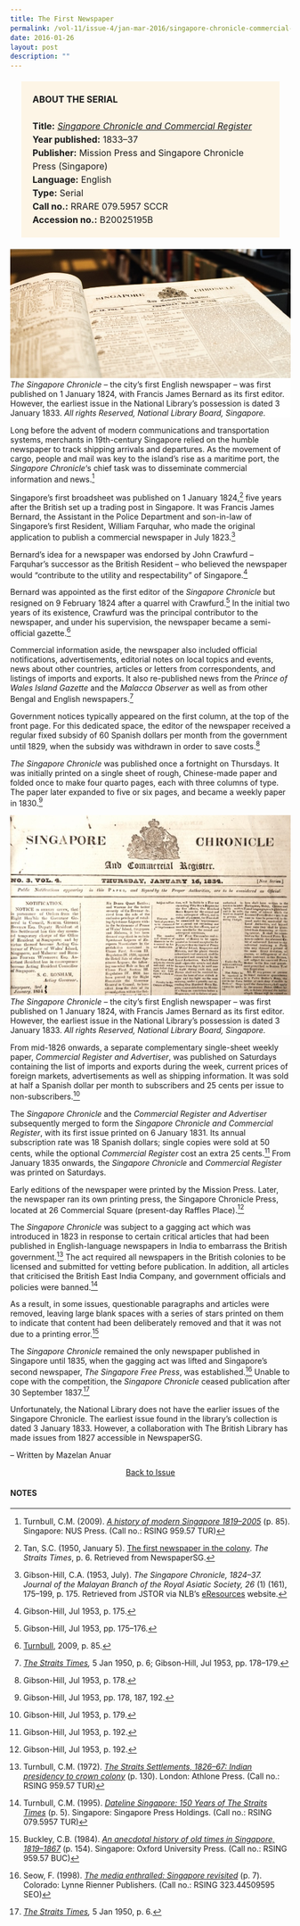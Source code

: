 ```yaml
---
title: The First Newspaper
permalink: /vol-11/issue-4/jan-mar-2016/singapore-chronicle-commercial-register-first-newspaper
date: 2016-01-26
layout: post
description: ""
---
```


<span style="background-colour: #fdf5e6; padding: 20px; margin: 20px; background:#fdf5e6; display:block; font-size:1rem; line-height:1.5rem;"><b>ABOUT THE SERIAL</b>
<br><br>
<b>Title:</b> <i><a href="https://eservice.nlb.gov.sg/item_holding.aspx?bid=11508249">Singapore Chronicle and Commercial Register</a></i><br>
<b>Year published:</b> 1833–37<br>
<b>Publisher:</b> Mission Press and Singapore Chronicle Press (Singapore)<br>
<b>Language:</b> English<br>
<b>Type:</b> Serial<br>
<b>Call no.:</b> RRARE 079.5957 SCCR<br>
<b>Accession no.:</b> B20025195B</span>	

<div style="background-color: white;"><img src="/images/vol-11-issue-4/the-first-newspaper/01_firstnewspaper.jpg"><i>The Singapore Chronicle</i> – the city’s first English newspaper – was first published on 1 January 1824, with Francis James Bernard as its first editor. However, the earliest issue in the National Library’s possession is dated 3 January 1833. <i>All rights Reserved, National Library Board, Singapore.</i></div>

Long before the advent of modern communications and transportation systems, merchants in 19th-century Singapore relied on the humble newspaper to track shipping arrivals and departures. As the movement of cargo, people and mail was key to the island’s rise as a maritime port, the *Singapore Chronicle*‘s chief task was to disseminate commercial information and news.[^1]

Singapore’s first broadsheet was published on 1 January 1824,[^2] five years after the British set up a trading post in Singapore. It was Francis James Bernard, the Assistant in the Police Department and son-in-law of Singapore’s first Resident, William Farquhar, who made the original application to publish a commercial newspaper in July 1823.[^3]

Bernard’s idea for a newspaper was endorsed by John Crawfurd – Farquhar’s successor as the British Resident – who believed the newspaper would “contribute to the utility and respectability” of Singapore.[^4]

Bernard was appointed as the first editor of the *Singapore Chronicle* but resigned on 9 February 1824 after a quarrel with Crawfurd.[^5] In the initial two years of its existence, Crawfurd was the principal contributor to the newspaper, and under his supervision, the newspaper became a semi-official gazette.[^6]

Commercial information aside, the newspaper also included official notifications, advertisements, editorial notes on local topics and events, news about other countries, articles or letters from correspondents, and listings of imports and exports. It also re-published news from the *Prince of Wales Island Gazette* and the *Malacca Observer* as well as from other Bengal and English newspapers.[^7]

Government notices typically appeared on the first column, at the top of the front page. For this dedicated space, the editor of the newspaper received a regular fixed subsidy of 60 Spanish dollars per month from the government until 1829, when the subsidy was withdrawn in order to save costs.[^8]

*The Singapore Chronicle* was published once a fortnight on Thursdays. It was initially printed on a single sheet of rough, Chinese-made paper and folded once to make four quarto pages, each with three columns of type. The paper later expanded to five or six pages, and became a weekly paper in 1830.[^9]

<div style="background-color: white;"><img src="/images/vol-11-issue-4/the-first-newspaper/02_firstnewspaper.jpg"><i>The Singapore Chronicle</i> – the city’s first English newspaper – was first published on 1 January 1824, with Francis James Bernard as its first editor. However, the earliest issue in the National Library’s possession is dated 3 January 1833. <i>All rights Reserved, National Library Board, Singapore.</i></div>

From mid-1826 onwards, a separate complementary single-sheet weekly paper, *Commercial Register and Advertiser*, was published on Saturdays containing the list of imports and exports during the week, current prices of foreign markets, advertisements as well as shipping information. It was sold at half a Spanish dollar per month to subscribers and 25 cents per issue to non-subscribers.[^10]

The *Singapore Chronicle* and the *Commercial Register and Advertiser* subsequently merged to form the *Singapore Chronicle and Commercial Register*, with its first issue printed on 6 January 1831. Its annual subscription rate was 18 Spanish dollars; single copies were sold at 50 cents, while the optional *Commercial Register* cost an extra 25 cents.[^11] From January 1835 onwards, the *Singapore Chronicle* and *Commercial Register* was printed on Saturdays.

Early editions of the newspaper were printed by the Mission Press. Later, the newspaper ran its own printing press, the Singapore Chronicle Press, located at 26 Commercial Square (present-day Raffles Place).[^12]

The *Singapore Chronicle* was subject to a gagging act which was introduced in 1823 in response to certain critical articles that had been published in English-language newspapers in India to embarrass the British government.[^13] The act required all newspapers in the British colonies to be licensed and submitted for vetting before publication. In addition, all articles that criticised the British East India Company, and government officials and policies were banned.[^14]

As a result, in some issues, questionable paragraphs and articles were removed, leaving large blank spaces with a series of stars printed on them to indicate that content had been deliberately removed and that it was not due to a printing error.[^15]

The *Singapore Chronicle* remained the only newspaper published in Singapore until 1835, when the gagging act was lifted and Singapore’s second newspaper, *The Singapore Free Press*, was established.[^16] Unable to cope with the competition, the *Singapore Chronicle* ceased publication after 30 September 1837.[^17]

Unfortunately, the National Library does not have the earlier issues of the Singapore Chronicle. The earliest issue found in the library’s collection is dated 3 January 1833. However, a collaboration with The British Library has made issues from 1827 accessible in NewspaperSG.

– Written by Mazelan Anuar

<a href="/vol-11/issue-4/jan-mar-2016/"><center>Back to Issue</center></a>

#### **NOTES**

[^1]:Turnbull, C.M. (2009). *[A history of modern Singapore 1819–2005](https://eservice.nlb.gov.sg/item_holding.aspx?bid=13206047)* (p. 85). Singapore: NUS Press. (Call no.: RSING 959.57 TUR)

[^2]:Tan, S.C. (1950, January 5). [The first newspaper in the colony](https://eresources.nlb.gov.sg/newspapers/Digitised/Article/straitstimes19500105-1.2.95). *The Straits Times*, p. 6. Retrieved from NewspaperSG.

[^3]:Gibson-Hill, C.A. (1953, July). *The Singapore Chronicle, 1824–37. Journal of the Malayan Branch of the Royal Asiatic Society, 26* (1) (161), 175–199, p. 175. Retrieved from JSTOR via NLB’s [eResources](https://eresources.nlb.gov.sg/main/) website.

[^4]:Gibson-Hill, Jul 1953, p. 175.

[^5]:Gibson-Hill, Jul 1953, pp. 175–176.

[^6]:[Turnbull](https://eservice.nlb.gov.sg/item_holding.aspx?bid=13206047), 2009, p. 85.

[^7]:*[The Straits Times](https://eresources.nlb.gov.sg/newspapers/Digitised/Article/straitstimes19500105-1.2.95),* 5 Jan 1950, p. 6; Gibson-Hill, Jul 1953, pp. 178–179.

[^8]:Gibson-Hill, Jul 1953, p. 178.

[^9]:Gibson-Hill, Jul 1953, pp. 178, 187, 192.

[^10]:Gibson-Hill, Jul 1953, p. 179.

[^11]:Gibson-Hill, Jul 1953, p. 192.

[^12]:Gibson-Hill, Jul 1953, p. 192.

[^13]:Turnbull, C.M. (1972). *[The Straits Settlements, 1826–67: Indian presidency to crown colony](https://eservice.nlb.gov.sg/item_holding.aspx?bid=4132712)* (p. 130). London: Athlone Press. (Call no.: RSING 959.57 TUR)

[^14]:Turnbull, C.M. (1995). *[Dateline Singapore: 150 Years of The Straits Times](https://eservice.nlb.gov.sg/item_holding.aspx?bid=7471414)* (p. 5). Singapore: Singapore Press Holdings. (Call no.: RSING 079.5957 TUR)

[^15]:Buckley, C.B. (1984). *[An anecdotal history of old times in Singapore, 1819–1867](https://eservice.nlb.gov.sg/item_holding.aspx?bid=4082239)* (p. 154). Singapore: Oxford University Press. (Call no.: RSING 959.57 BUC)

[^16]:Seow, F. (1998). *[The media enthralled: Singapore revisited](https://eservice.nlb.gov.sg/item_holding.aspx?bid=7860911)* (p. 7). Colorado: Lynne Rienner Publishers. (Call no.: RSING 323.44509595 SEO)

[^17]:*[The Straits Times](https://eresources.nlb.gov.sg/newspapers/Digitised/Article/straitstimes19500105-1.2.95),* 5 Jan 1950, p. 6.

